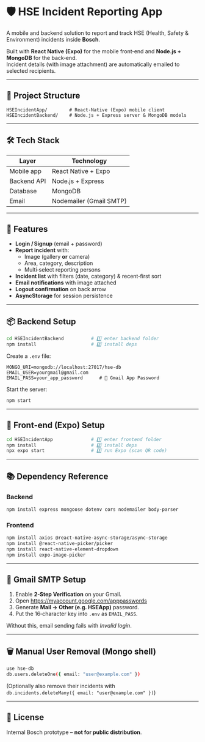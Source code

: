 # 🛡️ HSE Incident Reporting App

A mobile and backend solution to report and track HSE (Health, Safety & Environment) incidents inside **Bosch**.

Built with **React Native (Expo)** for the mobile front‑end and **Node.js + MongoDB** for the back‑end.  
Incident details (with image attachment) are automatically emailed to selected recipients.

---

## 📂 Project Structure

```
HSEIncidentApp/        # React‑Native (Expo) mobile client
HSEIncidentBackend/    # Node.js + Express server & MongoDB models
```

---

## 🛠️ Tech Stack

| Layer        | Technology                     |
|--------------|--------------------------------|
| Mobile app   | React Native + Expo            |
| Backend API  | Node.js + Express              |
| Database     | MongoDB                        |
| Email        | Nodemailer (Gmail SMTP)        |

---

## 🚀 Features

- **Login / Signup** (email + password)
- **Report incident** with:
  - Image (gallery **or** camera)
  - Area, category, description
  - Multi‑select reporting persons  
- **Incident list** with filters (date, category) & recent‑first sort
- **Email notifications** with image attached
- **Logout confirmation** on back arrow
- **AsyncStorage** for session persistence

---

## 📦 Backend Setup

```bash
cd HSEIncidentBackend          # 1️⃣ enter backend folder
npm install                    # 2️⃣ install deps
```

Create a `.env` file:

```env
MONGO_URI=mongodb://localhost:27017/hse-db
EMAIL_USER=yourgmail@gmail.com
EMAIL_PASS=your_app_password      # 🔑 Gmail App Password
```

Start the server:

```bash
npm start
```

---

## 📱 Front‑end (Expo) Setup

```bash
cd HSEIncidentApp              # 1️⃣ enter frontend folder
npm install                    # 2️⃣ install deps
npx expo start                 # 3️⃣ run Expo (scan QR code)
```

---

## 📚 Dependency Reference

### Backend

```bash
npm install express mongoose dotenv cors nodemailer body-parser
```

### Frontend

```bash
npm install axios @react-native-async-storage/async-storage
npm install @react-native-picker/picker
npm install react-native-element-dropdown
npm install expo-image-picker
```

---

## 🔐 Gmail SMTP Setup

1. Enable **2‑Step Verification** on your Gmail.  
2. Open <https://myaccount.google.com/apppasswords>  
3. Generate **Mail → Other (e.g. HSEApp)** password.  
4. Put the 16‑character key into `.env` as `EMAIL_PASS`.

Without this, email sending fails with *Invalid login*.

---

## 🗑️ Manual User Removal (Mongo shell)

```bash
use hse-db
db.users.deleteOne({ email: "user@example.com" })
```

(Optionally also remove their incidents with  
`db.incidents.deleteMany({ email: "user@example.com" })`)

---

## 📝 License

Internal Bosch prototype – **not for public distribution**.
